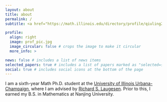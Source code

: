 ```yaml
---
layout: about
title: about
permalink: /
subtitle: <a href="https://math.illinois.edu/directory/profile/qiuling2">Ph.D. Candidate @ UIUC Math</a>. qiuling2(at)illinois.edu.

profile:
  align: right
  image: prof_pic.jpg
  image_circular: false # crops the image to make it circular
  more_info: >

news: false # includes a list of news items
selected_papers: true # includes a list of papers marked as "selected={true}"
social: true # includes social icons at the bottom of the page
---
```


I am a sixth-year Math Ph.D. student at the [University of Illinois Urbana-Champaign](https://illinois.edu/), where I am advised by [Richard S. Laugesen](https://math.illinois.edu/directory/profile/laugesen). Prior to this, I earned my B.S. in Mathematics at Nanjing University.